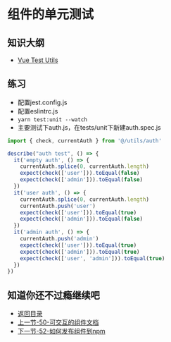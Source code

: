 # 组件的单元测试

## 知识大纲

* [Vue Test Utils](https://vue-test-utils.vuejs.org/)

## 练习

* 配置jest.config.js
* 配置eslintrc.js
* `yarn test:unit --watch`
* 主要测试下auth.js，在tests/unit下新建auth.spec.js
```js
import { check, currentAuth } from '@/utils/auth'

describe("auth test", () => {
  it('empty auth', () => {
    currentAuth.splice(0, currentAuth.length)
    expect(check(['user'])).toEqual(false)
    expect(check(['admin'])).toEqual(false)
  })
  it('user auth', () => {
    currentAuth.splice(0, currentAuth.length)
    currentAuth.push('user')
    expect(check(['user'])).toEqual(true)
    expect(check(['admin'])).toEqual(false)
  })
  it('admin auth', () => {
    currentAuth.push('admin')
    expect(check(['user'])).toEqual(true)
    expect(check(['admin'])).toEqual(true)
    expect(check(['user', 'admin'])).toEqual(true)
  })
})
```

## 知道你还不过瘾继续吧       

* [返回目录](../../README.md)
* [上一节-50-可交互的组件文档](../03-实战篇/50-可交互的组件文档.md)
* [下一节-52-如何发布组件到npm](../04-福利篇/52-如何发布组件到npm.md)